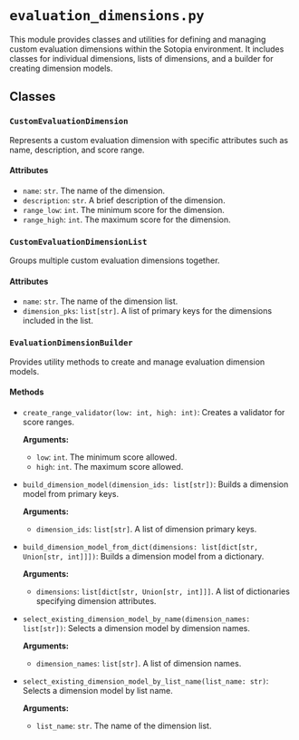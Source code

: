 # `evaluation_dimensions.py`

This module provides classes and utilities for defining and managing custom evaluation dimensions within the Sotopia environment. It includes classes for individual dimensions, lists of dimensions, and a builder for creating dimension models.

## Classes

### `CustomEvaluationDimension`

Represents a custom evaluation dimension with specific attributes such as name, description, and score range.

#### Attributes
- `name`: `str`. The name of the dimension.
- `description`: `str`. A brief description of the dimension.
- `range_low`: `int`. The minimum score for the dimension.
- `range_high`: `int`. The maximum score for the dimension.

### `CustomEvaluationDimensionList`

Groups multiple custom evaluation dimensions together.

#### Attributes
- `name`: `str`. The name of the dimension list.
- `dimension_pks`: `list[str]`. A list of primary keys for the dimensions included in the list.

### `EvaluationDimensionBuilder`

Provides utility methods to create and manage evaluation dimension models.

#### Methods
- `create_range_validator(low: int, high: int)`: Creates a validator for score ranges.

  **Arguments:**
  - `low`: `int`. The minimum score allowed.
  - `high`: `int`. The maximum score allowed.

- `build_dimension_model(dimension_ids: list[str])`: Builds a dimension model from primary keys.

  **Arguments:**
  - `dimension_ids`: `list[str]`. A list of dimension primary keys.

- `build_dimension_model_from_dict(dimensions: list[dict[str, Union[str, int]]])`: Builds a dimension model from a dictionary.

  **Arguments:**
  - `dimensions`: `list[dict[str, Union[str, int]]]`. A list of dictionaries specifying dimension attributes.

- `select_existing_dimension_model_by_name(dimension_names: list[str])`: Selects a dimension model by dimension names.

  **Arguments:**
  - `dimension_names`: `list[str]`. A list of dimension names.

- `select_existing_dimension_model_by_list_name(list_name: str)`: Selects a dimension model by list name.

  **Arguments:**
  - `list_name`: `str`. The name of the dimension list.

